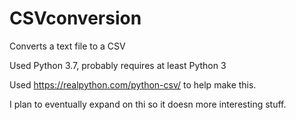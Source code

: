# CSVconversion
Converts a text file to a CSV

Used Python 3.7, probably requires at least Python 3

Used https://realpython.com/python-csv/ to help make this. 

I plan to eventually expand on thi so it doesn more interesting stuff.
